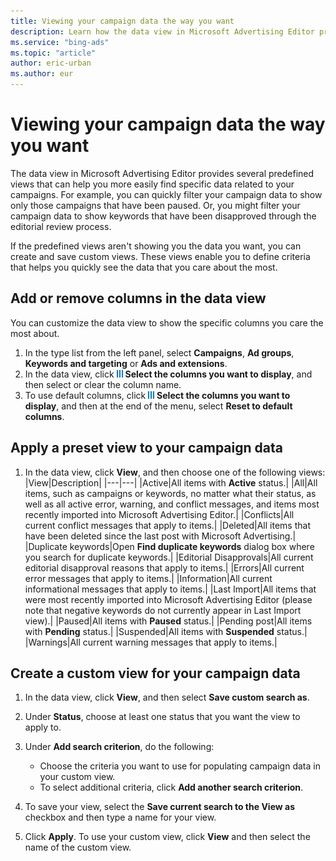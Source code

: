 ```yaml
---
title: Viewing your campaign data the way you want
description: Learn how the data view in Microsoft Advertising Editor provides several predefined views that can help you more easily find specific data related to your campaigns.
ms.service: "bing-ads"
ms.topic: "article"
author: eric-urban
ms.author: eur
---
```


# Viewing your campaign data the way you want

The data view in Microsoft Advertising Editor provides several predefined views that can help you more easily find specific data related to your campaigns.   For example, you can quickly filter your campaign data to show only those campaigns that have been paused.   Or, you might filter your campaign data to show keywords that have been disapproved through the editorial review process.

If the predefined views aren't showing you the data you want, you can create and save custom views.   These views enable you to define criteria that helps you quickly see the data that you care about the most.

## Add or remove columns in the data view
You can customize the data view to show the specific columns you care the most about.

1. In the type list from the left panel, select **Campaigns**, **Ad groups**, **Keywords and targeting** or **Ads and extensions**.
1. In the data view, click ![Column chooser](../images/BA_ScreenCap_ColumnsIcon.jpg)&nbsp;**Select the columns you want to display**, and then select or clear the column name.
1. To use default columns, click ![Column chooser](../images/BA_ScreenCap_ColumnsIcon.jpg)&nbsp;**Select the columns you want to display**, and then at the end of the menu, select **Reset to default columns**.

## Apply a preset view to your campaign data
1. In the data view, click **View**, and then choose one of the following views:
|View|Description|
|---|---|
|Active|All items with **Active** status.|
|All|All items, such as campaigns or keywords, no matter what their status, as well as all active error, warning, and conflict messages, and items most recently imported into Microsoft Advertising Editor.|
|Conflicts|All current conflict messages that apply to items.|
|Deleted|All items that have been deleted since the last post with Microsoft Advertising.|
|Duplicate keywords|Open **Find duplicate keywords** dialog box where you search for duplicate keywords.|
|Editorial Disapprovals|All current editorial disapproval reasons that apply to items.|
|Errors|All current error messages that apply to items.|
|Information|All current informational messages that apply to items.|
|Last Import|All items that were most recently imported into Microsoft Advertising Editor (please note that negative keywords do not currently appear in Last Import view).|
|Paused|All items with **Paused** status.|
|Pending post|All items with **Pending** status.|
|Suspended|All items with **Suspended** status.|
|Warnings|All current warning messages that apply to items.|

## Create a custom view for your campaign data
1. In the data view, click **View**, and then select **Save custom search as**.
1. Under **Status**, choose at least one status that you want the view to apply to.
1. Under **Add search criterion**, do the following:
   - Choose the criteria you want to use for populating campaign data in your custom view.
   - To select additional criteria, click **Add another search criterion**.

1. To save your view, select the **Save current search to the View as** checkbox and then type a name for your view.
1. Click **Apply**.
To use your custom view, click **View** and then select the name of the custom view.



